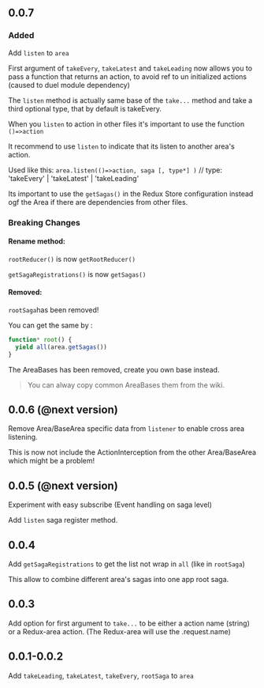 ## 0.0.7

### Added

Add `listen` to `area`

First argument of `takeEvery`, `takeLatest` and `takeLeading` now allows you to pass a function that returns an action,
to avoid ref to un initialized actions (caused to duel module dependency)

The `listen` method is actually same base of the `take...` method and take a third optional type,
that by default is takeEvery.

When you `listen` to action in other files it's important to use the function `()=>action`

It recommend to use `listen` to indicate that its listen to another area's action.

Used like this: `area.listen(()=>action, saga [, type*] )` // type: 'takeEvery' | 'takeLatest' | 'takeLeading'

Its important to use the `getSagas()` in the Redux Store configuration instead ogf the Area if there are dependencies from other files.

### Breaking Changes

#### Rename method:

`rootReducer()` is now `getRootReducer()`

`getSagaRegistrations()` is now `getSagas()`

#### Removed:

`rootSaga`has been removed!

You can get the same by :

```ts
function* root() {
  yield all(area.getSagas())
}
```

The AreaBases has been removed, create you own base instead.

> You can alway copy common AreaBases them from the wiki.

## 0.0.6 (@next version)

Remove Area/BaseArea specific data from `listener` to enable cross area listening.

This is now not include the ActionInterception from the other Area/BaseArea which might be a problem!

## 0.0.5 (@next version)

Experiment with easy subscribe (Event handling on saga level)

Add `listen` saga register method.

## 0.0.4

Add `getSagaRegistrations` to get the list not wrap in `all` (like in `rootSaga`)

This allow to combine different area's sagas into one app root saga.

## 0.0.3

Add option for first argument to `take...` to be either a action name (string) or a Redux-area action.
(The Redux-area will use the .request.name)

## 0.0.1-0.0.2

Add `takeLeading`, `takeLatest`, `takeEvery`, `rootSaga` to `area`
